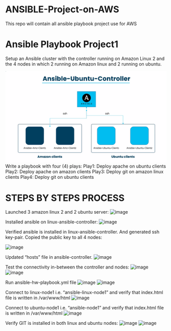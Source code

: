 # ANSIBLE-Project-on-AWS
This repo will contain all ansible playbook project use for AWS

# Ansible Playbook Project1
Setup an Ansible cluster with the controller running on Amazon Linux 2 and the 4 nodes in which 2 running on Amazon linux and 2 running on ubuntu.

![Alt text](Ansible-ubuntu-controller-1.png)
Write a playbook with four (4) plays:
Play1: Deploy apache on ubuntu clients
Play2: Deploy apache on amazon clients
Play3: Deploy git on amazon linux clients
Play4: Deploy git on ubuntu clients

# STEPS BY STEPS PROCESS 
Launched 3 amazon linux 2 and 2 ubuntu server:
![image](https://github.com/Fokoue22/ANSIBLE-Project-on-AWS/assets/117523566/652c366e-9281-4c62-ab97-9560917463e8)

Installed ansible on linux-ansible-controller:
![image](https://github.com/Fokoue22/ANSIBLE-Project-on-AWS/assets/117523566/b44759ac-f49a-4102-acee-deaae6d83818)

Verified ansible is installed in linux-ansible-controller. And generated ssh key-pair. Copied the public key to all 4 nodes:

<img width="512" alt="image" src="https://github.com/Fokoue22/ANSIBLE-Project-on-AWS/assets/117523566/088d1bbd-a60b-441e-9b36-99c90b0a2390">

Updated “hosts” file in ansible-controller.
![image](https://github.com/Fokoue22/ANSIBLE-Project-on-AWS/assets/117523566/ae396a32-ee5a-4d9a-af68-18d0a6fb98ff)

Test the connectivity in-between the controller and nodes:
<img width="590" alt="image" src="https://github.com/Fokoue22/ANSIBLE-Project-on-AWS/assets/117523566/dffc2ab1-b43b-4a9e-bb38-ba771cc1cbd0">
![image](https://github.com/Fokoue22/ANSIBLE-Project-on-AWS/assets/117523566/a0f79a1a-2dd3-410c-bdde-452a0f8c9c46)

Run ansible-hw-playbook.yml file
![image](https://github.com/Fokoue22/ANSIBLE-Project-on-AWS/assets/117523566/e7502d8e-7abf-4fb0-b97c-775c844cd65d)
![image](https://github.com/Fokoue22/ANSIBLE-Project-on-AWS/assets/117523566/2557550e-851e-4ef5-accf-98254a3a55b4)

Connect to linux-node1 i.e. “ansible-linux-node1” and verify that index.html file is written in /var/www/html
![image](https://github.com/Fokoue22/ANSIBLE-Project-on-AWS/assets/117523566/a0ab4ddc-f45f-4797-b57e-50ded432d027)

Connect to ubuntu-node1 i.e. “ansible-node1” and verify that index.html file is written in /var/www/html
![image](https://github.com/Fokoue22/ANSIBLE-Project-on-AWS/assets/117523566/a73aef8d-0195-45e5-b497-4cde2b51104b)

Verify GIT is installed in both linux and ubuntu nodes:
![image](https://github.com/Fokoue22/ANSIBLE-Project-on-AWS/assets/117523566/8c53e5b4-d676-4d7e-bee9-9435f725447c)
![image](https://github.com/Fokoue22/ANSIBLE-Project-on-AWS/assets/117523566/390358c6-d5c5-4ec5-9521-8346ec8e6aa7)












